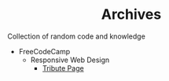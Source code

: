 <h1 align='center'>Archives</h1>
Collection of random code and knowledge


+ FreeCodeCamp
	+ Responsive Web Design
		+ [Tribute Page](#)